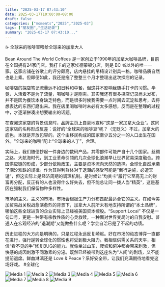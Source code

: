 ```yaml
---
title: "2025-03-17 07:43:10"
date: 2025-03-17T10:00:00+08:00
draft: false
categories: ["moments","2025","2025-03"]
tags: ["朋友圈","生活记录"]
summary: "2025-03-17 07:43:10..."
---
```


☕ 全球来的咖啡豆喂给全球来的加拿大人

Bean Around The World Coffees 是一家创立于1990年的加拿大咖啡品牌，目前在全国拥有24家门店。我打卡的这家埃德蒙顿分店，则是 BC 省以外的唯一一家。这家店铺在谷歌上的评分颇高，店内悬挂的吊椅设计别具一格，咖啡品质自然也是上乘。但即便如此，我还是拖了整整三个月才整理出这次探店的记录。

咖啡店的探店笔记流量远不如日料和中餐，但这并不影响我随手打卡的习惯。毕竟，人活着不是为了流量，喝咖啡才是刚需。其实我还有很多探店记录尚未发布，并不是因为餐饮本身缺乏特色，而是很多时候我需要一点时间去沉淀和思考，去将想表达的东西打磨出来。我在店里喝咖啡时未必有太多感想，反而是在整理的过程中，才逐渐拼凑出想要输出的话题。

在查阅这家店的背景信息时，品牌主页上自豪地宣称“这是一家加拿大企业”。这同这家店的名称形成反差：说好的“全球来的咖啡豆”呢？（无贬义）不过，加拿大的底色，本就是开放包容的。这个由移民构成的国家至少五分之一的人口出生在国外。“全球来的咖啡”配上“全球来的人丁”，合理。

实际上，我们随便抄起一件身边的数码产品，其零部件可能产自十几个国家。丝绸之路、大航海时代，到工业革命引领的几次全球化浪潮早让世界贸易深度融合。跨国供应链的形成，少部分依赖政策，主要是资本流向天然的选择。全球化自然承袭了潮汐涨跌的规律。作为其得利群体对于退潮的感受可能是“倒行逆施，必遭天谴”，但这实际上是经济周期的调理机制。是时候让“均贫卡”履行它至高无上的财富再分配，反正有的人也没得什么好失去，但不能总让同一拨人当“精英”，这是基因在强制我们保留物种多样性。

市场的主义，主义的市场。市场会根据生产力分布匹配最适合它的主义。在如今美加贸易战关税战愈演愈烈的背景下，加拿大人前所未有地支持所谓的“本土品牌”，哪怕这些全球进货的企业实际上已经被美国资本控股。“Support Local” 不仅是一句口号，更是一种带有宗教性质的心灵救赎，一种面对世界变局时的自我安慰。普通人在宏观经济的“退潮期”又能做些什么呢？学会自洽已是了不起的功绩。

历史进程的大方向是明确的，只是过程永远反复崎岖。好在市场的动态博弈一直都在进行，强行逆转全球化的惯性也将受到极大阻力。我相信供需关系的天平，相信“看不见的手”修复BUG的能力。就像坐过山车，爬坡和俯冲都会带来刺激，但快感的成因刺激不同激素的分泌。既然已经被带到这座名为“人间”的剧场，又不能提前退席。鲜血淋漓还是 Love & Peace？系好安全带，让我们充满期待地看完这场好戏。
​
​#全球化

![Media 1](/Moments/photos/2025-03-17/202503170743100.jpg)
![Media 2](/Moments/photos/2025-03-17/202503170743101.jpg)
![Media 3](/Moments/photos/2025-03-17/202503170743102.jpg)
![Media 4](/Moments/photos/2025-03-17/202503170743103.jpg)
![Media 5](/Moments/photos/2025-03-17/202503170743104.jpg)
![Media 6](/Moments/photos/2025-03-17/202503170743105.jpg)
![Media 7](/Moments/photos/2025-03-17/202503170743106.jpg)
![Media 8](/Moments/photos/2025-03-17/202503170743107.jpg)
![Media 9](/Moments/photos/2025-03-17/202503170743108.jpg)

